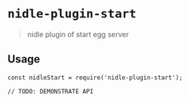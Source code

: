 # `nidle-plugin-start`

> nidle plugin of start egg server

## Usage

```
const nidleStart = require('nidle-plugin-start');

// TODO: DEMONSTRATE API
```
